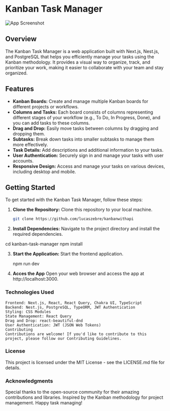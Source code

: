 # Kanban Task Manager

![App Screenshot](screenshot.png)

## Overview

The Kanban Task Manager is a web application built with Next.js, Nest.js, and PostgreSQL that helps you efficiently manage your tasks using the Kanban methodology. It provides a visual way to organize, track, and prioritize your work, making it easier to collaborate with your team and stay organized.

## Features

- **Kanban Boards:** Create and manage multiple Kanban boards for different projects or workflows.
- **Columns and Tasks:** Each board consists of columns representing different stages of your workflow (e.g., To Do, In Progress, Done), and you can add tasks to these columns.
- **Drag and Drop:** Easily move tasks between columns by dragging and dropping them.
- **Subtasks:** Break down tasks into smaller subtasks to manage them more effectively.
- **Task Details:** Add descriptions and additional information to your tasks.
- **User Authentication:** Securely sign in and manage your tasks with user accounts.
- **Responsive Design:** Access and manage your tasks on various devices, including desktop and mobile.

## Getting Started

To get started with the Kanban Task Manager, follow these steps:

1. **Clone the Repository:** Clone this repository to your local machine.

   ```bash
   git clone https://github.com/lucaszebre/kanbanwithapi
   
2.  **Install Dependencies:** Navigate to the project directory and install the required dependencies.


   cd kanban-task-manager
    npm install

3. **Start the Application:** Start the frontend application.

    npm run dev

4. **Acces the App** Open your web browser and access the app at http://localhost:3000.

### Technologies Used

    Frontend: Next.js, React, React Query, Chakra UI, TypeScript
    Backend: Nest.js, PostgreSQL, TypeORM, JWT Authentication
    Styling: CSS Modules
    State Management: React Query
    Drag and Drop: react-beautiful-dnd
    User Authentication: JWT (JSON Web Tokens)
    Contributing
    Contributions are welcome! If you'd like to contribute to this project, please follow our Contributing Guidelines.

### License
This project is licensed under the MIT License - see the LICENSE.md file for details.

### Acknowledgments
Special thanks to the open-source community for their amazing contributions and libraries.
Inspired by the Kanban methodology for project management.
Happy task managing!

